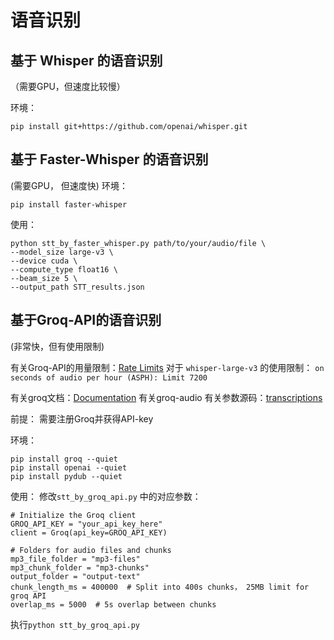 # 语音识别

## 基于 Whisper 的语音识别
（需要GPU，但速度比较慢）

环境：
```
pip install git+https://github.com/openai/whisper.git
```


## 基于 Faster-Whisper 的语音识别
(需要GPU， 但速度快)
环境：
```
pip install faster-whisper
```

使用：
```
python stt_by_faster_whisper.py path/to/your/audio/file \
--model_size large-v3 \
--device cuda \
--compute_type float16 \
--beam_size 5 \
--output_path STT_results.json

```
## 基于Groq-API的语音识别
(非常快，但有使用限制)

有关Groq-API的用量限制：[Rate Limits](https://console.groq.com/docs/rate-limits#status-code--rate-limit-headers)
对于	`whisper-large-v3` 的使用限制： `on seconds of audio per hour (ASPH): Limit 7200`

有关groq文档：[Documentation](https://console.groq.com/docs/quickstart)
有关groq-audio 有关参数源码：[transcriptions](https://github.com/groq/groq-python/blob/8bcc29478315e59c2a9a730ade712511e0540f7b/src/groq/resources/audio/transcriptions.py#L34)


前提： 需要注册Groq并获得API-key

环境：
```
pip install groq --quiet
pip install openai --quiet
pip install pydub --quiet
```

使用：
修改`stt_by_groq_api.py` 中的对应参数：

```
# Initialize the Groq client
GROQ_API_KEY = "your_api_key_here"
client = Groq(api_key=GROQ_API_KEY)

# Folders for audio files and chunks
mp3_file_folder = "mp3-files"
mp3_chunk_folder = "mp3-chunks"
output_folder = "output-text"
chunk_length_ms = 400000  # Split into 400s chunks， 25MB limit for groq API
overlap_ms = 5000  # 5s overlap between chunks
```
执行`python stt_by_groq_api.py`

